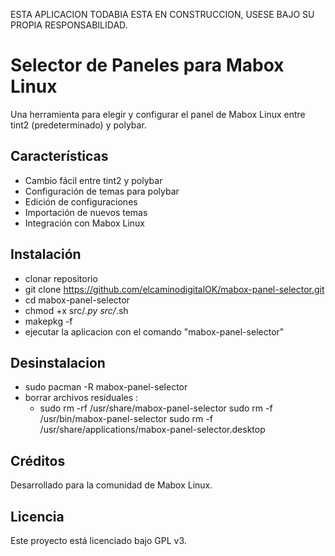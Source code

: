 ESTA APLICACION TODABIA ESTA EN CONSTRUCCION, USESE BAJO SU PROPIA RESPONSABILIDAD.

# Selector de Paneles para Mabox Linux

Una herramienta para elegir y configurar el panel de Mabox Linux entre tint2 (predeterminado) y polybar.

## Características

- Cambio fácil entre tint2 y polybar
- Configuración de temas para polybar
- Edición de configuraciones
- Importación de nuevos temas
- Integración con Mabox Linux

## Instalación

 + clonar repositorio 
 + git clone https://github.com/elcaminodigitalOK/mabox-panel-selector.git
 + cd mabox-panel-selector
 + chmod +x src/*.py src/*.sh
 + makepkg -f
 + ejecutar la aplicacion con el comando "mabox-panel-selector"
   

## Desinstalacion

  + sudo pacman -R mabox-panel-selector
  + borrar archivos residuales :
    + sudo rm -rf /usr/share/mabox-panel-selector
sudo rm -f /usr/bin/mabox-panel-selector
sudo rm -f /usr/share/applications/mabox-panel-selector.desktop





## Créditos

Desarrollado para la comunidad de Mabox Linux.

## Licencia

Este proyecto está licenciado bajo GPL v3.
